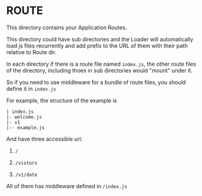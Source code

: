 # ROUTE
This directory contains your Application Routes.

This directory could have sub directories and the Loader will automatically load js files recurrently and add prefix to the URL of them with their path relative to Route dir.

In each directory if there is a route file named `index.js`, the other route files of the directory, including thoes in sub directories would "mount" under it.

So if you need to use middleware for a bundle of route files, you should define it in `index.js`

For example, the structure of the example is

```
| index.js
|- welcome.js
|- v1
|-- example.js
```

And have three accessible url:

1. `/`

2. `/vistors`

3. `/v1/date`

All of them has middleware defined in `/index.js`
